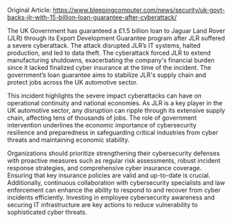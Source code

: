 Original Article: https://www.bleepingcomputer.com/news/security/uk-govt-backs-jlr-with-15-billion-loan-guarantee-after-cyberattack/

The UK Government has guaranteed a £1.5 billion loan to Jaguar Land Rover (JLR) through its Export Development Guarantee program after JLR suffered a severe cyberattack. The attack disrupted JLR’s IT systems, halted production, and led to data theft. The cyberattack forced JLR to extend manufacturing shutdowns, exacerbating the company's financial burden since it lacked finalized cyber insurance at the time of the incident. The government’s loan guarantee aims to stabilize JLR's supply chain and protect jobs across the UK automotive sector.

This incident highlights the severe impact cyberattacks can have on operational continuity and national economies. As JLR is a key player in the UK automotive sector, any disruption can ripple through its extensive supply chain, affecting tens of thousands of jobs. The role of government intervention underlines the economic importance of cybersecurity resilience and preparedness in safeguarding critical industries from cyber threats and maintaining economic stability.

Organizations should prioritize strengthening their cybersecurity defenses with proactive measures such as regular risk assessments, robust incident response strategies, and comprehensive cyber insurance coverage. Ensuring that key insurance policies are valid and up-to-date is crucial. Additionally, continuous collaboration with cybersecurity specialists and law enforcement can enhance the ability to respond to and recover from cyber incidents efficiently. Investing in employee cybersecurity awareness and securing IT infrastructure are key actions to reduce vulnerability to sophisticated cyber threats.